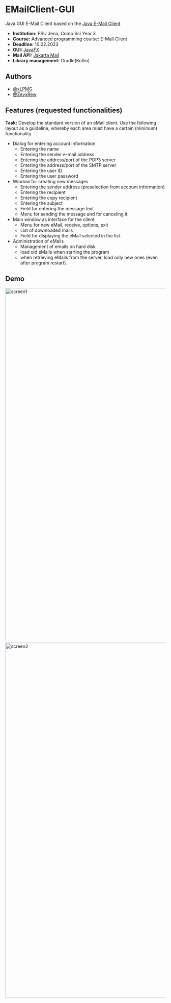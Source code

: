 
# EMailClient-GUI

Java GUI E-Mail Client based on the [Java E-Mail Client](https://github.com/xLPMG/EMailClient) 
- **Institution:** FSU Jena, Comp Sci Year 3
- **Course:** Advanced programming course: E-Mail Client
- **Deadline:** 10.02.2023
- **GUI:** [JavaFX](https://openjfx.io)
- **Mail API:** [Jakarta Mail](https://jakartaee.github.io/mail-api/)
- **Library management:** Gradle(Kotlin)


## Authors

- [@xLPMG](https://www.github.com/xLPMG)
- [@ZeyxRew](https://www.github.com/ZeyxRew)


## Features (requested functionalities)

**Task:** Develop the standard version of an eMail client. Use the following layout as a guideline, whereby each area must have a certain (minimum) functionality
- Dialog for entering account information
    - Entering the name
    - Entering the sender e-mail address
    - Entering the address/port of the POP3 server
    - Entering the address/port of the SMTP server
    - Entering the user ID
    - Entering the user password
- Window for creating new messages
    - Entering the sender address (preselection from account information)
    - Entering the recipient
    - Entering the copy recipient
    - Entering the subject
    - Field for entering the message text
    - Menu for sending the message and for canceling it.
- Main window as interface for the client
    - Menu for new eMail, receive, options, exit
    - List of downloaded mails
    - Field for displaying the eMail selected in the list.
- Administration of eMails
    - Management of emails on hard disk
    - load old eMails when starting the program
    - when retrieving eMails from the server, load only new ones (even after program restart).

## Demo
<img width="1112" alt="screen1" src="https://user-images.githubusercontent.com/17238289/218271155-5f568714-1e1a-4c29-a4e3-2a8352340979.png">
<img width="1112" alt="screen2" src="https://user-images.githubusercontent.com/17238289/218271153-a11ad0d0-3e8e-4a06-b236-9f55eca1e6fc.png">
